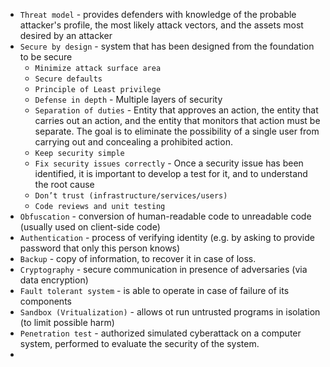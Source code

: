 * `Threat model` - provides defenders with knowledge of the probable attacker's profile, the most likely attack vectors, and the assets most desired by an attacker
* `Secure by design` - system that has been designed from the foundation to be secure
    * `Minimize attack surface area`
    * `Secure defaults`
    * `Principle of Least privilege`
    * `Defense in depth` - Multiple layers of security
    * `Separation of duties` - Entity that approves an action, the entity that carries out an action, and the entity that monitors that action must be separate.
        The goal is to eliminate the possibility of a single user from carrying out and concealing a prohibited action.
    * `Keep security simple`
    * `Fix security issues correctly` - Once a security issue has been identified, it is important to develop a test for it, and to understand the root cause
    * `Don’t trust (infrastructure/services/users)`
    * `Code reviews and unit testing`
* `Obfuscation` - conversion of human-readable code to unreadable code (usually used on client-side code)
* `Authentication` - process of verifying identity (e.g. by asking to provide password that only this person knows)
* `Backup` - copy of information, to recover it in case of loss.
* `Cryptography` - secure communication in presence of adversaries (via data encryption)
* `Fault tolerant system` - is able to operate in case of failure of its components
* `Sandbox (Vritualization)` - allows ot run untrusted programs in isolation (to limit possible harm)
* `Penetration test` - authorized simulated cyberattack on a computer system, performed to evaluate the security of the system.
* 
